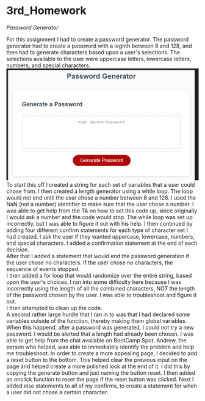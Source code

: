 # 3rd_Homework
*Password Generator*


For this assignment I had to create a password generator.   The password generator had to create a password with a legnth between 8 and 128, and then had to generate characters based upon a user's selections.  The selections available to the user were uppercase letters, lowercase letters, numbers, and special characters.
![screenshot](/Assets/Start.png)
To start this off I created a string for each set of variables that a user could chose from.   I then created a length generator using a while loop.   The loop would not end until the user chose a number between 8 and 128.   I used the NaN (not a number) identifier to make sure that the user chose a number.  I was able to get help from the TA on how to set this code up, since originally I would ask a number and the code would stop.  The while loop was set up incorrectly, but I was able to figure it out with his help.
I then continued by adding four different confirm statements for each type of character set I had created.   I ask the user if they wanted uppercase, lowercase, numbers, and special characters. I added a confirmation statement at the end of each decision.   
After that I added a statement that would end the password generation if the user chose no characters.   If the user chose no characters, the sequence of events stopped.  
I then added a for loop that would randomize over the entire string, based upon the user's choices.   I ran into some difficulty here because I was incorrectly using the length of all the combined characters, NOT the length of the password chosen by the user.   I was able to troubleshoot and figure it out.  
I then attempted to clean up the code.  
A second rather large hurdle that I ran in to was that I had declared some variables outside of the function, thereby making them global variables.   When this happend, after a password was generated, I could not try a new password.   I would be alerted that a length had already been chosen.  I was able to get help from the chat available on BootCamp Spot.   Andrew, the person who helped, was able to immediately identify the problem and help me troubleshoot.
In order to create a more appealing page, I decided to add a reset button to the bottom.  This helped clear the previous input on the page and helped create a more polished look at the end of it.  I did this by copying the generate button and just naming the button reset.   I then added an onclick function to reset the page if the reset button was clicked.
Next I added else statements to all of my confirms, to create a statement for when a user did not chose a certain character.
